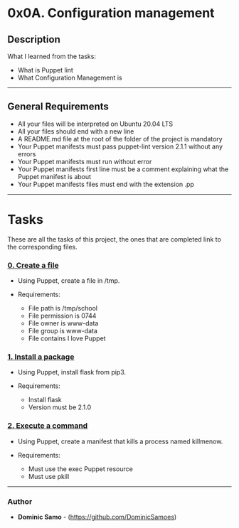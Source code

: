 # 0x0A. Configuration management 

## Description

What I learned from the tasks:

* What is Puppet lint
* What Configuration Management is

---

## General Requirements
* All your files will be interpreted on Ubuntu 20.04 LTS
* All your files should end with a new line
* A README.md file at the root of the folder of the project is mandatory
* Your Puppet manifests must pass puppet-lint version 2.1.1 without any errors
* Your Puppet manifests must run without error
* Your Puppet manifests first line must be a comment explaining what the Puppet manifest is about
* Your Puppet manifests files must end with the extension .pp

---

# Tasks

These are all the tasks of this project, the ones that are completed link to the corresponding files.

### [0. Create a file](./0-create_a_file.pp)
* Using Puppet, create a file in /tmp.

* Requirements:

	- File path is /tmp/school
	- File permission is 0744
	- File owner is www-data
	- File group is www-data
	- File contains I love Puppet

### [1. Install a package](./1-install_a_package.pp)
* Using Puppet, install flask from pip3.

* Requirements:

	- Install flask
	- Version must be 2.1.0

### [2. Execute a command](./2-execute_a_command.pp)
* Using Puppet, create a manifest that kills a process named killmenow.

* Requirements:

	- Must use the exec Puppet resource
	- Must use pkill

---

### Author
* **Dominic Samo** - (https://github.com/DominicSamoes)

